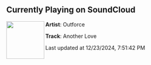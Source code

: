 ## Currently Playing on SoundCloud

[<img align="left" width="100" src="https://i1.sndcdn.com/artworks-Ymh8QFMUh1JrlMKi-dJ4O1w-t500x500.jpg">](https://soundcloud.com/outforce/another-love)

**Artist**: Outforce 

**Track**: Another Love

Last updated at 12/23/2024, 7:51:42 PM

